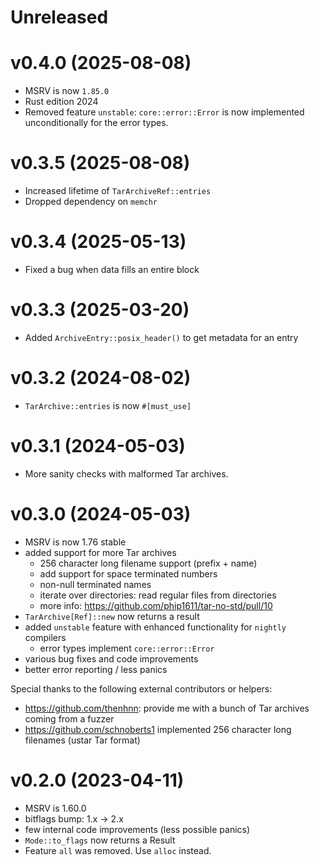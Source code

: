 # Unreleased

# v0.4.0 (2025-08-08)
- MSRV is now `1.85.0`
- Rust edition 2024
- Removed feature `unstable`: `core::error::Error` is now implemented
  unconditionally for the error types.

# v0.3.5 (2025-08-08)

- Increased lifetime of `TarArchiveRef::entries`
- Dropped dependency on `memchr`

# v0.3.4 (2025-05-13)

- Fixed a bug when data fills an entire block

# v0.3.3 (2025-03-20)

- Added `ArchiveEntry::posix_header()` to get metadata for an entry

# v0.3.2 (2024-08-02)

- `TarArchive::entries` is now `#[must_use]`

# v0.3.1 (2024-05-03)

- More sanity checks with malformed Tar archives.

# v0.3.0 (2024-05-03)

- MSRV is now 1.76 stable
- added support for more Tar archives
    - 256 character long filename support (prefix + name)
    - add support for space terminated numbers
    - non-null terminated names
    - iterate over directories: read regular files from directories
    - more info: <https://github.com/phip1611/tar-no-std/pull/10>
- `TarArchive[Ref]::new` now returns a result
- added `unstable` feature with enhanced functionality for `nightly` compilers
    - error types implement `core::error::Error`
- various bug fixes and code improvements
- better error reporting / less panics

Special thanks to the following external contributors or helpers:

- https://github.com/thenhnn: provide me with a bunch of Tar archives coming
  from a fuzzer
- https://github.com/schnoberts1 implemented 256 character long filenames (ustar
  Tar format)

# v0.2.0 (2023-04-11)

- MSRV is 1.60.0
- bitflags bump: 1.x -> 2.x
- few internal code improvements (less possible panics)
- `Mode::to_flags` now returns a Result
- Feature `all` was removed. Use `alloc` instead.
